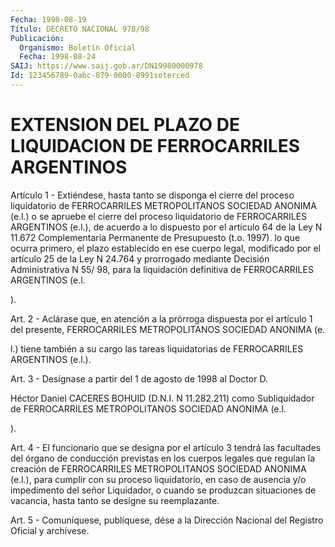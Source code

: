```yaml
---
Fecha: 1998-08-19
Título: DECRETO NACIONAL 978/98
Publicación:
  Organismo: Boletín Oficial
  Fecha: 1998-08-24
SAIJ: https://www.saij.gob.ar/DN19980000978
Id: 123456789-0abc-879-0000-8991soterced
---
```

# EXTENSION DEL PLAZO DE LIQUIDACION DE FERROCARRILES ARGENTINOS

<a id="1"></a>
Artículo 1 - Extiéndese, hasta tanto  se  disponga  el  cierre  del proceso   liquidatorio  de  FERROCARRILES  METROPOLITANOS  SOCIEDAD ANONIMA (e.l.)  o se apruebe el cierre del proceso liquidatorio de FERROCARRILES ARGENTINOS  (e.l.), de acuerdo a lo dispuesto por el artículo  64  de  la  Ley  N 11.672  Complementaria  Permanente  de Presupuesto  (t.o.  1997).    lo   que  ocurra  primero,  el  plazo establecido en ese cuerpo legal, modificado  por  el artículo 25 de la Ley N 24.764 y prorrogado mediante Decisión Administrativa  N 55/ 98, para la liquidación definitiva de FERROCARRILES ARGENTINOS (e.l.

).

<a id="2"></a>
Art.  2  - Aclárase que, en atención a la prórroga dispuesta por el artículo 1  del  presente,  FERROCARRILES  METROPOLITANOS  SOCIEDAD ANONIMA (e.

l.) tiene también a su cargo las tareas liquidatorias de FERROCARRILES ARGENTINOS (e.l.).

<a id="3"></a>
Art.  3  - Desígnase a partir del 1 de agosto de 1998 al Doctor  D.

Héctor Daniel CACERES BOHUID (D.N.I. N 11.282.211) como Subliquidador de FERROCARRILES METROPOLITANOS SOCIEDAD ANONIMA (e.l.

).

<a id="4"></a>
Art. 4 - El funcionario que se designa por el artículo 3 tendrá las facultades  del  órgano  de  conducción  previstas  en  los cuerpos legales  que  regulan  la  creación de FERROCARRILES METROPOLITANOS SOCIEDAD ANONIMA (e.l.), para  cumplir con su proceso liquidatorio, en caso de ausencia y/o impedimento  del señor Liquidador, o cuando se produzcan situaciones de vacancia,  hasta  tanto  se  designe su reemplazante.

<a id="5"></a>
Art. 5 - Comuníquese, publíquese, dése a la Dirección Nacional  del Registro  Oficial  y  archívese.